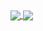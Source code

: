 <a href="https://github.com/anuraghazra/github-readme-stats">
  <img align="center" src="https://github-readme-stats.vercel.app/api?username=AlBannaTechno&count_private=true&include_all_commits=true&show_icons=true&include_all_commits&bg_color=30,e96443,904e95&title_color=fff&text_color=fff&hide=contribs,issues" />
</a>
<a href="https://github.com/anuraghazra/github-readme-stats">
  <img align="center" src="https://github-readme-stats.vercel.app/api/top-langs/?username=AlBannaTechno&count_private=true&bg_color=30,e96443,904e95&title_color=fff&text_color=fff&layout=compact&hide=html" />
</a>

